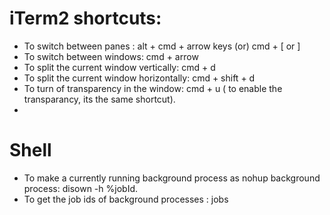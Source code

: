 iTerm2 shortcuts: 
==================

* To switch between panes :  alt + cmd + arrow keys (or) cmd + [ or ]
* To switch between windows: cmd + arrow
* To split the current window vertically: cmd + d 
* To split the current window horizontally: cmd + shift + d
* To turn of transparency in the window: cmd + u ( to enable the transparancy, its the same shortcut). 
* 

Shell 
===========
* To make a currently running background process as nohup background process: disown -h %jobId.
* To get the job ids of background processes : jobs
